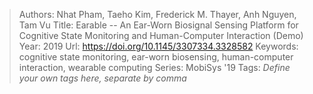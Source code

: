 > Authors: Nhat Pham, Taeho Kim, Frederick M. Thayer, Anh Nguyen, Tam Vu
> Title: Earable -- An Ear-Worn Biosignal Sensing Platform for Cognitive State Monitoring and Human-Computer Interaction (Demo)
> Year: 2019
> Url: https://doi.org/10.1145/3307334.3328582
> Keywords: cognitive state monitoring, ear-worn biosensing, human-computer interaction, wearable computing
> Series: MobiSys '19
> Tags: *Define your own tags here, separate by comma*